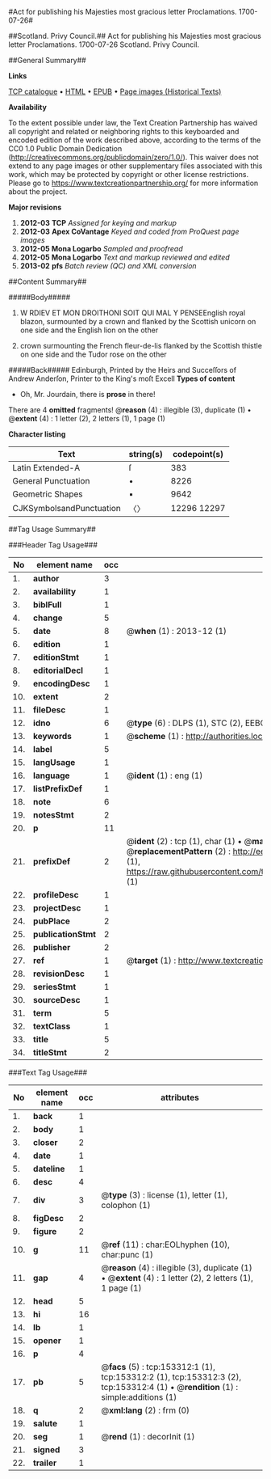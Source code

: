 #Act for publishing his Majesties most gracious letter Proclamations. 1700-07-26#

##Scotland. Privy Council.##
Act for publishing his Majesties most gracious letter
Proclamations. 1700-07-26
Scotland. Privy Council.

##General Summary##

**Links**

[TCP catalogue](http://www.ota.ox.ac.uk/tcp/)  • 
[HTML](http://tei.it.ox.ac.uk/tcp/Texts-HTML/free/A92/A92634.html)  • 
[EPUB](http://tei.it.ox.ac.uk/tcp/Texts-EPUB/free/A92/A92634.epub) • 
[Page images (Historical Texts)](https://historicaltexts.jisc.ac.uk/eebo-99899387e)

**Availability**

To the extent possible under law, the Text Creation Partnership has waived all copyright and related or neighboring rights to this keyboarded and encoded edition of the work described above, according to the terms of the CC0 1.0 Public Domain Dedication (http://creativecommons.org/publicdomain/zero/1.0/). This waiver does not extend to any page images or other supplementary files associated with this work, which may be protected by copyright or other license restrictions. Please go to https://www.textcreationpartnership.org/ for more information about the project.

**Major revisions**

1. __2012-03__ __TCP__ *Assigned for keying and markup*
1. __2012-03__ __Apex CoVantage__ *Keyed and coded from ProQuest page images*
1. __2012-05__ __Mona Logarbo__ *Sampled and proofread*
1. __2012-05__ __Mona Logarbo__ *Text and markup reviewed and edited*
1. __2013-02__ __pfs__ *Batch review (QC) and XML conversion*

##Content Summary##

#####Body#####

1. W RDIEV ET MON DROITHONI SOIT QUI MAL Y PENSEEnglish royal blazon, surmounted by a crown and flanked by the Scottish unicorn on one side and the English lion on the other

1. crown surmounting the French fleur-de-lis flanked by the Scottish thistle on one side and the Tudor rose on the other

#####Back#####
Edinburgh, Printed by the Heirs and Succeſſors of Andrew Anderſon, Printer to the King's moſt Excell
**Types of content**

  * Oh, Mr. Jourdain, there is **prose** in there!

There are 4 **omitted** fragments! 
 @__reason__ (4) : illegible (3), duplicate (1)  •  @__extent__ (4) : 1 letter (2), 2 letters (1), 1 page (1)

**Character listing**


|Text|string(s)|codepoint(s)|
|---|---|---|
|Latin Extended-A|ſ|383|
|General Punctuation|•|8226|
|Geometric Shapes|▪|9642|
|CJKSymbolsandPunctuation|〈〉|12296 12297|

##Tag Usage Summary##

###Header Tag Usage###

|No|element name|occ|attributes|
|---|---|---|---|
|1.|__author__|3||
|2.|__availability__|1||
|3.|__biblFull__|1||
|4.|__change__|5||
|5.|__date__|8| @__when__ (1) : 2013-12 (1)|
|6.|__edition__|1||
|7.|__editionStmt__|1||
|8.|__editorialDecl__|1||
|9.|__encodingDesc__|1||
|10.|__extent__|2||
|11.|__fileDesc__|1||
|12.|__idno__|6| @__type__ (6) : DLPS (1), STC (2), EEBO-CITATION (1), PROQUEST (1), VID (1)|
|13.|__keywords__|1| @__scheme__ (1) : http://authorities.loc.gov/ (1)|
|14.|__label__|5||
|15.|__langUsage__|1||
|16.|__language__|1| @__ident__ (1) : eng (1)|
|17.|__listPrefixDef__|1||
|18.|__note__|6||
|19.|__notesStmt__|2||
|20.|__p__|11||
|21.|__prefixDef__|2| @__ident__ (2) : tcp (1), char (1)  •  @__matchPattern__ (2) : ([0-9\-]+):([0-9IVX]+) (1), (.+) (1)  •  @__replacementPattern__ (2) : http://eebo.chadwyck.com/downloadtiff?vid=$1&page=$2 (1), https://raw.githubusercontent.com/textcreationpartnership/Texts/master/tcpchars.xml#$1 (1)|
|22.|__profileDesc__|1||
|23.|__projectDesc__|1||
|24.|__pubPlace__|2||
|25.|__publicationStmt__|2||
|26.|__publisher__|2||
|27.|__ref__|1| @__target__ (1) : http://www.textcreationpartnership.org/docs/. (1)|
|28.|__revisionDesc__|1||
|29.|__seriesStmt__|1||
|30.|__sourceDesc__|1||
|31.|__term__|5||
|32.|__textClass__|1||
|33.|__title__|5||
|34.|__titleStmt__|2||


###Text Tag Usage###

|No|element name|occ|attributes|
|---|---|---|---|
|1.|__back__|1||
|2.|__body__|1||
|3.|__closer__|2||
|4.|__date__|1||
|5.|__dateline__|1||
|6.|__desc__|4||
|7.|__div__|3| @__type__ (3) : license (1), letter (1), colophon (1)|
|8.|__figDesc__|2||
|9.|__figure__|2||
|10.|__g__|11| @__ref__ (11) : char:EOLhyphen (10), char:punc (1)|
|11.|__gap__|4| @__reason__ (4) : illegible (3), duplicate (1)  •  @__extent__ (4) : 1 letter (2), 2 letters (1), 1 page (1)|
|12.|__head__|5||
|13.|__hi__|16||
|14.|__lb__|1||
|15.|__opener__|1||
|16.|__p__|4||
|17.|__pb__|5| @__facs__ (5) : tcp:153312:1 (1), tcp:153312:2 (1), tcp:153312:3 (2), tcp:153312:4 (1)  •  @__rendition__ (1) : simple:additions (1)|
|18.|__q__|2| @__xml:lang__ (2) : frm (0)|
|19.|__salute__|1||
|20.|__seg__|1| @__rend__ (1) : decorInit (1)|
|21.|__signed__|3||
|22.|__trailer__|1||
